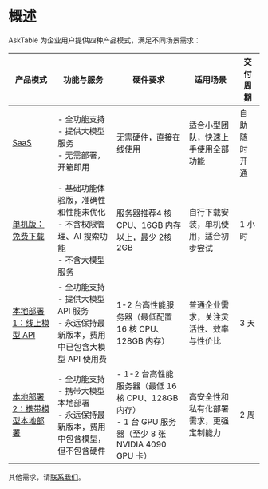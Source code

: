 
# 概述

AskTable 为企业用户提供四种产品模式，满足不同场景需求：




| 产品模式 | 功能与服务 | 硬件要求 | 适用场景 | 交付周期 |
|---------|------------|----------|-----------|-----------|
| [SaaS](https://cloud.asktable.com) | - 全功能支持<br/>- 提供大模型服务<br/>- 无需部署，开箱即用 | 无需硬件，直接在线使用 | 适合小型团队，快速上手使用全部功能 | 自助随时开通 |
| [单机版：免费下载](./private-deployment-all-in-one.md) | - 基础功能体验版，准确性和性能未优化<br/>- 不含权限管理、AI 搜索功能<br/>- 不含大模型服务 | 服务器推荐4 核 CPU、16GB 内存以上，最少 2核 2GB | 自行下载安装，单机使用，适合初步尝试 | 1 小时 |
| [本地部署 1：线上模型 API](https://datamini.feishu.cn/share/base/form/shrcnN0w5jjFDQ40GSuE8XHVRMf) | - 全功能支持<br/>- 提供大模型 API 服务<br/>- 永远保持最新版本，费用中已包含大模型 API 使用费 | 1-2 台高性能服务器（最低配置 16 核 CPU、128GB 内存） | 普通企业需求，关注灵活性、效率与性价比 | 3 天 |
| [本地部署 2：携带模型本地部署](https://datamini.feishu.cn/share/base/form/shrcnN0w5jjFDQ40GSuE8XHVRMf) | - 全功能支持<br/>- 携带大模型本地部署<br/>- 永远保持最新版本，费用中包含模型，但不包含硬件 | - 1-2 台高性能服务器（最低 16 核 CPU、128GB 内存）<br/>- 1 台 GPU 服务器（至少 8 张 NVIDIA 4090 GPU 卡） | 高安全性和私有化部署需求，更强定制能力 | 2 周 |

其他需求，请[联系我们](https://datamini.feishu.cn/share/base/form/shrcnN0w5jjFDQ40GSuE8XHVRMf)。
